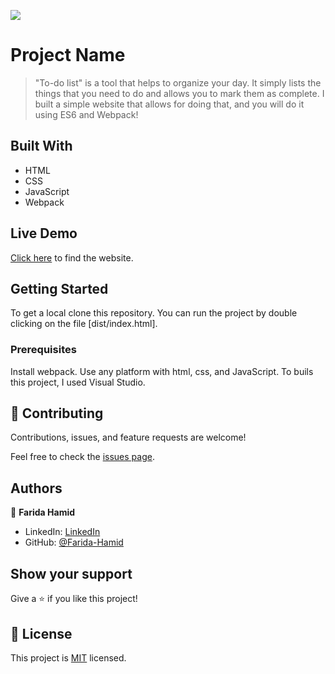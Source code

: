 ![](https://img.shields.io/badge/Microverse-blueviolet)

# Project Name

> "To-do list" is a tool that helps to organize your day. It simply lists the things that you need to do and allows you to mark them as complete. I built a simple website that allows for doing that, and you will do it using ES6 and Webpack!


## Built With

- HTML
- CSS
- JavaScript
- Webpack

## Live Demo

[Click here](https://farida-hamid.github.io/T0-Do-List/) to find the website.

## Getting Started

To get a local clone this repository. You can run the project by double clicking on the file [dist/index.html].

### Prerequisites

Install webpack. Use any platform with html, css, and JavaScript. To buils this project, I used Visual Studio.

## 🤝 Contributing

Contributions, issues, and feature requests are welcome!

Feel free to check the [issues page](../../issues/).


## Authors

👤 **Farida Hamid**

- LinkedIn: [LinkedIn](https://linkedin.com/in/farida-hamid)
- GitHub: [@Farida-Hamid](https://github.com/Farida-Hamid)

## Show your support

Give a ⭐️ if you like this project!

## 📝 License

This project is [MIT](https://github.com/microverseinc/readme-template/blob/master/MIT.md) licensed.
